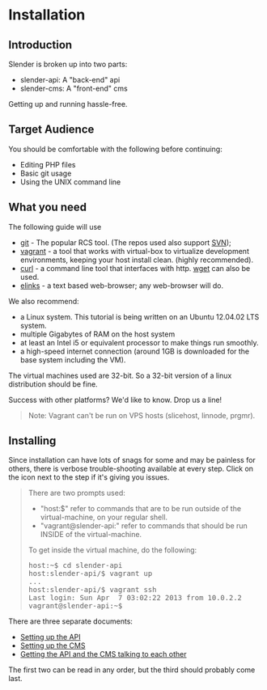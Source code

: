 # Installation
## Introduction

Slender is broken up into two parts:

 * slender-api: A "back-end" api
 * slender-cms: A "front-end" cms

Getting up and running hassle-free.

## Target Audience

You should be comfortable with the following before continuing:

 * Editing PHP files
 * Basic git usage
 * Using the UNIX command line

## What you need

The following guide will use 

 * [git](http://git-scm.com/) - The popular RCS tool. (The repos used also support [SVN](https://github.com/blog/626-announcing-svn-support));
 * [vagrant](http://www.vagrantup.com) - a tool that works with virtual-box to virtualize development environments, keeping your host install clean. (highly recommended).
 * [curl](http://curl.haxx.se/) - a command line tool that interfaces with http. [wget](http://www.gnu.org/software/wget/) can also be used.
 * [elinks](http://elinks.or.cz/) - a text based web-browser; any web-browser will do.

We also recommend:

 * a Linux system. This tutorial is being written on an Ubuntu 12.04.02 LTS system.  
 * multiple Gigabytes of RAM on the host system 
 * at least an Intel i5 or equivalent processor to make things run smoothly.
 * a high-speed internet connection (around 1GB is downloaded for the base system including the VM).

The virtual machines used are 32-bit. So a 32-bit version of a linux distribution should be fine.

<aside>
Success with other platforms? We'd like to know. Drop us a line!
</aside>

<blockquote>
Note: Vagrant can't be run on VPS hosts (slicehost, linnode, prgmr).
</blockquote>

## Installing
Since installation can have lots of snags for some and may be painless for others, there is verbose trouble-shooting available at every step.  Click on the icon next to the step if it's giving you issues.

<blockquote>
There are two prompts used:

* "host:$" refer to commands that are to be run outside of the virtual-machine, on your regular shell.
* "vagrant@slender-api:" refer to commands that should be run INSIDE of the virtual-machine. 

To get inside the virtual machine, do the following:

<pre>
host:~$ cd slender-api
host:slender-api/$ vagrant up
...
host:slender-api/$ vagrant ssh
Last login: Sun Apr  7 03:02:22 2013 from 10.0.2.2
vagrant@slender-api:~$ 
</pre>
</blockquote>


There are three separate documents:

  * [Setting up the API](api.html)
  * [Setting up the CMS](cms.html)
  * [Getting the API and the CMS talking to each other](connect.html)

The first two can be read in any order, but the third should probably come last.

